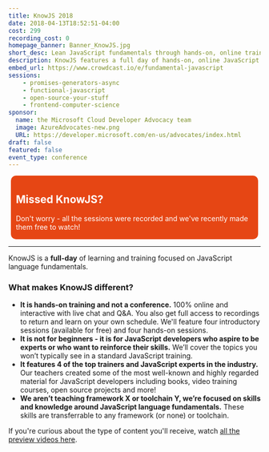 ```yaml
---
title: KnowJS 2018
date: 2018-04-13T18:52:51-04:00
cost: 299
recording_cost: 0
homepage_banner: Banner_KnowJS.jpg
short_desc: Lean JavaScript fundamentals through hands-on, online training.
description: KnowJS features a full day of hands-on, online JavaScript training with the some of the top developers in the industry.
embed_url: https://www.crowdcast.io/e/fundamental-javascript
sessions:
    - promises-generators-async
    - functional-javascript
    - open-source-your-stuff
    - frontend-computer-science
sponsor:
  name: the Microsoft Cloud Developer Advocacy team
  image: AzureAdvocates-new.png
  URL: https://developer.microsoft.com/en-us/advocates/index.html
draft: false
featured: false
event_type: conference
---
```


<div style="background-color: #e64614; color: #FFF; margin: 5px; padding: 5px 10px 2px 10px;border-radius: 10px;">

<h2 style="color: #FFF;">Missed KnowJS?</h2>

<p style="color: #FFF;">Don't worry - all the sessions were recorded and we've recently made them free to watch!</p>

</div>

---

KnowJS is a **full-day** of learning and training focused on JavaScript language fundamentals.

### What makes KnowJS different?

* **It is hands-on training and not a conference.** 100% online and interactive with live chat and Q&A. You also get full access to recordings to return and learn on your own schedule. We'll feature four introductory sessions (available for free) and four hands-on sessions.
* **It is not for beginners - it is for JavaScript developers who aspire to be experts or who want to reinforce their skills.** We’ll cover the topics you won’t typically see in a standard JavaScript training.
* **It features 4 of the top trainers and JavaScript experts in the industry.** Our teachers created some of the most well-known and highly regarded material for JavaScript developers including books, video training courses, open source projects and more!
* **We aren’t teaching framework X or toolchain Y, we’re focused on skills and knowledge around JavaScript language fundamentals.** These skills are transferrable to any framework (or none) or toolchain.

If you're curious about the type of content you'll receive, watch [all the preview videos here](https://www.youtube.com/watch?v=mnRCmzPDPO0&list=PLZDPKYkCEQk0oyicCbUyrDXdtqNXKNTrL).
